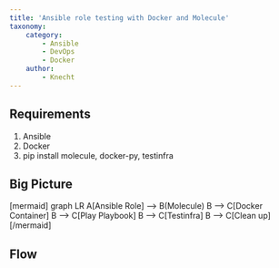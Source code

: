 ```yaml
---
title: 'Ansible role testing with Docker and Molecule'
taxonomy:
    category:
        - Ansible
        - DevOps
        - Docker
    author:
        - Knecht
---
```


## Requirements

1. Ansible
1. Docker
3. pip install molecule, docker-py, testinfra

## Big Picture

[mermaid]
graph LR
    A[Ansible Role] --> B(Molecule)
    B --> C[Docker Container]
    B --> C[Play Playbook]
    B --> C[Testinfra]
    B --> C[Clean up]
[/mermaid]


## Flow